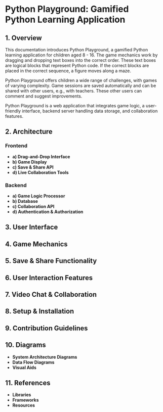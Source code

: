 # Python Playground: Gamified Python Learning Application

## 1. Overview

This documentation introduces Python Playground, a gamified Python learning application for children aged 8 - 16. The game mechanics work by dragging and dropping text boxes into the correct order. These text boxes are logical blocks that represent Python code. If the correct blocks are placed in the correct sequence, a figure moves along a maze.

Python Playground offers children a wide range of challenges, with games of varying complexity. Game sessions are saved automatically and can be shared with other users, e.g., with teachers. These other users can comment and suggest improvements.

Python Playground is a web application that integrates game logic, a user-friendly interface, backend server handling data storage, and collaboration features.

## 2. Architecture

### Frontend

- **a) Drag-and-Drop Interface**
- **b) Game Display**
- **c) Save & Share API**
- **d) Live Collaboration Tools**

### Backend

- **a) Game Logic Processor**
- **b) Database**
- **c) Collaboration API**
- **d) Authentication & Authorization**

## 3. User Interface

## 4. Game Mechanics

## 5. Save & Share Functionality

## 6. User Interaction Features

## 7. Video Chat & Collaboration

## 8. Setup & Installation

## 9. Contribution Guidelines

## 10. Diagrams

- **System Architecture Diagrams**
- **Data Flow Diagrams**
- **Visual Aids**

## 11. References

- **Libraries**
- **Frameworks**
- **Resources**